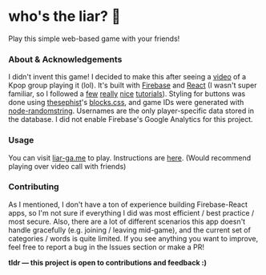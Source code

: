 # who's the liar? 🤥
Play this simple web-based game with your friends!

### About & Acknowledgements
I didn't invent this game! I decided to make this after seeing a [video](https://youtu.be/5MS3iaNmKQE?t=401) of a Kpop group playing it (lol). It's built with [Firebase](https://firebase.google.com/docs) and [React](https://create-react-app.dev) (I wasn't super familiar, so I followed a [few](https://css-tricks.com/intro-firebase-react/) [really](https://www.developintelligence.com/blog/2017/04/building-a-realtime-chess-game-with-react-and-firebase/) [nice](https://medium.com/@hasangi/writing-deleting-and-updating-data-in-firebase-realtime-database-with-javascript-f26113ec8c93) [tutorials](https://css-tricks.com/building-a-real-time-chat-app-with-react-and-firebase/)). Styling for buttons was done using [thesephist](https://github.com/thesephist)'s [blocks.css](https://github.com/thesephist/blocks.css), and game IDs were generated with [node-randomstring](https://www.npmjs.com/package/randomstring). Usernames are the only player-specific data stored in the database. I did not enable Firebase's Google Analytics for this project.

### Usage
You can visit [liar-ga.me](https://liar-ga.me) to play. Instructions are [here](https://liar-ga.me/instructions). (Would recommend playing over video call with friends)

### Contributing
As I mentioned, I don't have a ton of experience building Firebase-React apps, so I'm not sure if everything I did was most efficient / best practice / most secure. Also, there are a lot of different scenarios this app doesn't handle gracefully (e.g. joining / leaving mid-game), and the current set of categories / words is quite limited. If you see anything you want to improve, feel free to report a bug in the Issues section or make a PR!

**tldr &#8212; this project is open to contributions and feedback :)**
